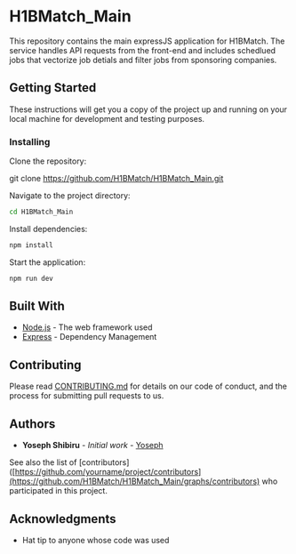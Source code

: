 # H1BMatch_Main
This repository contains the main expressJS application for H1BMatch. The service handles API requests from the front-end and includes schedlued jobs that vectorize job detials and filter jobs from sponsoring companies. 

## Getting Started

These instructions will get you a copy of the project up and running on your local machine for development and testing purposes.

### Installing

Clone the repository:

git clone https://github.com/H1BMatch/H1BMatch_Main.git

Navigate to the project directory:
 ```sh
 cd H1BMatch_Main
 ```
Install dependencies:
```sh
npm install
```
Start the application:
```sh
npm run dev
```

## Built With

* [Node.js](https://nodejs.org/) - The web framework used
* [Express](https://expressjs.com/) - Dependency Management

## Contributing

Please read [CONTRIBUTING.md](https://gist.github.com/PurpleBooth/b24679402957c63ec426) for details on our code of conduct, and the process for submitting pull requests to us.

## Authors

* **Yoseph Shibiru** - *Initial work* - [Yoseph](https://github.com/redsprites)

See also the list of [contributors]([https://github.com/yourname/project/contributors](https://github.com/H1BMatch/H1BMatch_Main/graphs/contributors) who participated in this project.


## Acknowledgments

* Hat tip to anyone whose code was used

